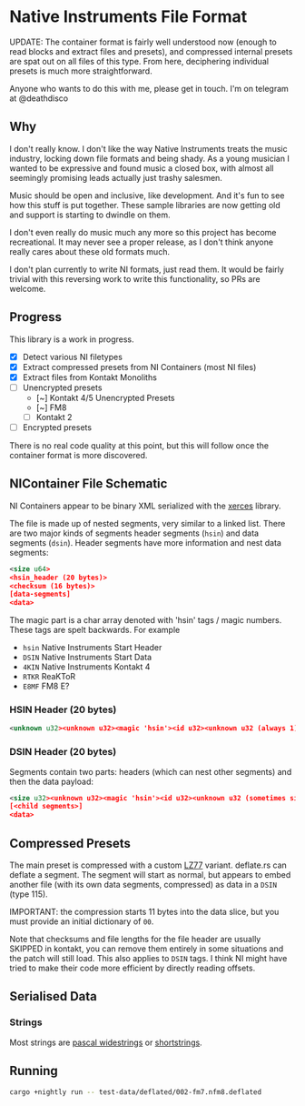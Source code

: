 # Native Instruments File Format

UPDATE: The container format is fairly well understood now (enough to read blocks and extract files and presets), and compressed internal presets are spat out on all files of this type. From here, deciphering individual presets is much more straightforward.

Anyone who wants to do this with me, please get in touch. I'm on telegram at @deathdisco

## Why

I don't really know. I don't like the way Native Instruments treats the music industry, locking down file formats and being shady. As a young musician I wanted to be expressive and found music a closed box, with almost all seemingly promising leads actually just trashy salesmen.

Music should be open and inclusive, like development. And it's fun to see how this stuff is put together. These sample libraries are now getting old and support is starting to dwindle on them.

I don't even really do music much any more so this project has become recreational. It may never see a proper release, as I don't think anyone really cares about these old formats much.

I don't plan currently to write NI formats, just read them. It would be fairly trivial with this reversing work to write this functionality, so PRs are welcome.

## Progress

This library is a work in progress.

- [x] Detect various NI filetypes
- [x] Extract compressed presets from NI Containers (most NI files)
- [x] Extract files from Kontakt Monoliths
- [ ] Unencrypted presets
  - [~] Kontakt 4/5 Unencrypted Presets
  - [~] FM8
  - [ ] Kontakt 2
- [ ] Encrypted presets
  
There is no real code quality at this point, but this will follow once the container format is more discovered.

## NIContainer File Schematic

NI Containers appear to be binary XML serialized with the [xerces](https://xerces.apache.org/xerces-c/program-3.html) library.

The file is made up of nested segments, very similar to a linked list. There are two major kinds of segments header segments (`hsin`) and data segments (`dsin`). Header segments have more information and nest data segments:

```xml
<size u64>
<hsin_header (20 bytes)>
<checksum (16 bytes)>
[data-segments]
<data>
```

The magic part is a char array denoted with 'hsin' tags / magic numbers. These tags are spelt backwards. For example

- `hsin` Native Instruments Start Header
- `DSIN` Native Instruments Start Data
- `4KIN` Native Instruments Kontakt 4
- `RTKR` ReaKToR
- `E8MF` FM8 E?

### HSIN Header (20 bytes)

```xml
<unknown u32><unknown u32><magic 'hsin'><id u32><unknown u32 (always 1)>
```

### DSIN Header (20 bytes)

Segments contain two parts: headers (which can nest other segments) and then the data payload:

```xml
<size u32><unknown u32><magic 'hsin'><id u32><unknown u32 (sometimes size? offset maybe?)>
[<child segments>]
<data>
```

## Compressed Presets

The main preset is compressed with a custom [LZ77](https://en.wikipedia.org/wiki/LZ77_and_LZ78) variant. deflate.rs can deflate a segment. The segment will start as normal, but appears to embed another file (with its own data segments, compressed) as data in a `DSIN` (type 115).

IMPORTANT: the compression starts 11 bytes into the data slice, but you must provide an initial dictionary of `00`.

Note that checksums and file lengths for the file header are usually SKIPPED in kontakt, you can remove them entirely in some situations and the patch will still load. This also applies to `DSIN` tags. I think NI might have tried to make their code more efficient by directly reading offsets.

## Serialised Data

### Strings

Most strings are [pascal widestrings](https://wiki.lazarus.freepascal.org/Character_and_string_types#WideString) or [shortstrings](https://wiki.lazarus.freepascal.org/Character_and_string_types#ShortString).

## Running

``` bash
cargo +nightly run -- test-data/deflated/002-fm7.nfm8.deflated
```
